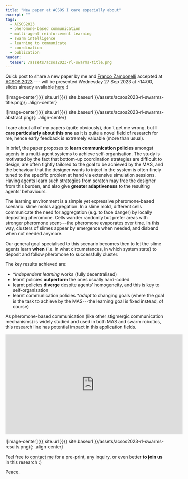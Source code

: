 ```yaml
---
title: "New paper at ACSOS I care especially about"
excerpt: ""
tags:
  - ACSOS2023
  - pheromone-based communication
  - multi-agent reinforcement learning
  - swarm intelligence
  - learning to communicate
  - coordination
  - publication
header:
  teaser: /assets/acsos2023-rl-swarms-title.png
---
```


Quick post to share a new paper by me and [Franco Zambonelli](http://www.agentgroup.unimore.it/Zambonelli/) accepted at [ACSOS 2023](https://2023.acsos.org/details/acsos-2023-papers/10/Learning-Stigmergic-Communication-for-Self-organising-Coordination) --- will be presented Wednesday 27 Sep 2023 at ~14:00, slides already available [here](https://smarianimore.github.io/2023-acsos-RL-swarms/) :)

![image-center]({{ site.url }}{{ site.baseurl }}/assets/acsos2023-rl-swarms-title.png){: .align-center}

![image-center]({{ site.url }}{{ site.baseurl }}/assets/acsos2023-rl-swarms-abstract.png){: .align-center}

I care about all of my papers (quite obviously), don't get me wrong, but **I care particularly about this one** as it is quite a novel field of research for me, hence early feedback is extremely valuable (more than usual).

In brief, the paper proposes to **learn communication policies** amongst agents in a multi-agent systems to achieve self-organisation.
The study is motivated by the fact that bottom-up coordination strategies are difficult to design, are often tightly tailored to the goal to be achieved by the MAS, and the behaviour that the designer wants to inject in the system is often finely tuned to the specific problem at hand via extensive simulation sessions.
Having agents learn such strategies from scratch may free the designer from this burden, and also give **greater adaptiveness** to the resulting agents' behaviours.

The learning environment is a simple yet expressive pheromone-based scenario: slime molds aggregation.
In a slime mold, different cells communicate the need for aggregation (e.g. to face danger) by locally depositing pheromone. 
Cells wander randomly but prefer areas with stronger pheromone scent---the pheromone evaporates over time.
In this way, clusters of slimes appear by emergence when needed, and disband when not needed anymore.

Our general goal specialised to this scenario becomes then to let the slime agents learn **when** (i.e. in what circumstances, in which system state) to deposit and follow pheromone to successfully cluster.

The key results achieved are:
  - **independent learning* works (fully decentralised)
  - learnt policies **outperform** the ones usually hard-coded
  - learnt policies **diverge** despite agents' homogeneity, and this is key to self-organisation
  - learnt communication policies **adapt* to changing goals (where the goal is the task to achieve by the MAS---the learning goal is fixed instead, of course)

As pheromone-based communication (like other stigmergic communication mechanisms) is widely studied and used in both MAS and swarm robotics, this research line has potential impact in this application fields.

<iframe width="560" height="315" src="https://www.youtube.com/embed/1qUBvnw3tbU?si=vtMuwMkdZYbRzMhf" title="YouTube video player" frameborder="0" allow="accelerometer; autoplay; clipboard-write; encrypted-media; gyroscope; picture-in-picture; web-share" allowfullscreen></iframe>

![image-center]({{ site.url }}{{ site.baseurl }}/assets/acsos2023-rl-swarms-results.png){: .align-center}

Feel free to [contact me](mailto:stefano.mariani@unimore.it) for a pre-print, any inquiry, or even better **to join us** in this research :)

Peace.
